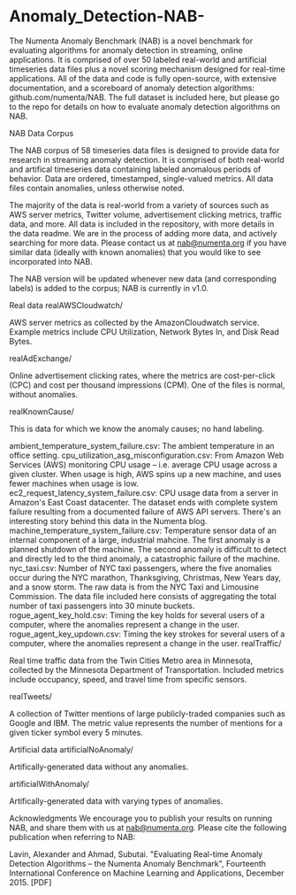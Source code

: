 # Anomaly_Detection-NAB-

The Numenta Anomaly Benchmark (NAB) is a novel benchmark for evaluating algorithms for anomaly detection in streaming, online applications. It is comprised of over 50 labeled real-world and artificial timeseries data files plus a novel scoring mechanism designed for real-time applications. All of the data and code is fully open-source, with extensive documentation, and a scoreboard of anomaly detection algorithms: github.com/numenta/NAB. The full dataset is included here, but please go to the repo for details on how to evaluate anomaly detection algorithms on NAB.

NAB Data Corpus

The NAB corpus of 58 timeseries data files is designed to provide data for research in streaming anomaly detection. It is comprised of both real-world and artifical timeseries data containing labeled anomalous periods of behavior. Data are ordered, timestamped, single-valued metrics. All data files contain anomalies, unless otherwise noted.

The majority of the data is real-world from a variety of sources such as AWS server metrics, Twitter volume, advertisement clicking metrics, traffic data, and more. All data is included in the repository, with more details in the data readme. We are in the process of adding more data, and actively searching for more data. Please contact us at nab@numenta.org if you have similar data (ideally with known anomalies) that you would like to see incorporated into NAB.

The NAB version will be updated whenever new data (and corresponding labels) is added to the corpus; NAB is currently in v1.0.

Real data
realAWSCloudwatch/

AWS server metrics as collected by the AmazonCloudwatch service. Example metrics include CPU Utilization, Network Bytes In, and Disk Read Bytes.

realAdExchange/

Online advertisement clicking rates, where the metrics are cost-per-click (CPC) and cost per thousand impressions (CPM). One of the files is normal, without anomalies.

realKnownCause/

This is data for which we know the anomaly causes; no hand labeling.

ambient_temperature_system_failure.csv: The ambient temperature in an office
setting.
cpu_utilization_asg_misconfiguration.csv: From Amazon Web Services (AWS)
monitoring CPU usage – i.e. average CPU usage across a given cluster. When
usage is high, AWS spins up a new machine, and uses fewer machines when usage
is low.
ec2_request_latency_system_failure.csv: CPU usage data from a server in
Amazon's East Coast datacenter. The dataset ends with complete system failure
resulting from a documented failure of AWS API servers. There's an interesting
story behind this data in the Numenta blog.
machine_temperature_system_failure.csv: Temperature sensor data of an
internal component of a large, industrial mahcine. The first anomaly is a
planned shutdown of the machine. The second anomaly is difficult to detect and
directly led to the third anomaly, a catastrophic failure of the machine.
nyc_taxi.csv: Number of NYC taxi passengers, where the five anomalies occur
during the NYC marathon, Thanksgiving, Christmas, New Years day, and a snow
storm. The raw data is from the NYC Taxi and Limousine Commission.
The data file included here consists of aggregating the total number of
taxi passengers into 30 minute buckets.
rogue_agent_key_hold.csv: Timing the key holds for several users of a
computer, where the anomalies represent a change in the user.
rogue_agent_key_updown.csv: Timing the key strokes for several users of a
computer, where the anomalies represent a change in the user.
realTraffic/

Real time traffic data from the Twin Cities Metro area in Minnesota, collected
by the
Minnesota Department of Transportation.
Included metrics include occupancy, speed, and travel time from specific
sensors.

realTweets/

A collection of Twitter mentions of large publicly-traded companies
such as Google and IBM. The metric value represents the number of mentions
for a given ticker symbol every 5 minutes.

Artificial data
artificialNoAnomaly/

Artifically-generated data without any anomalies.

artificialWithAnomaly/

Artifically-generated data with varying types of anomalies.

Acknowledgments
We encourage you to publish your results on running NAB, and share them with us at nab@numenta.org. Please cite the following publication when referring to NAB:

Lavin, Alexander and Ahmad, Subutai. "Evaluating Real-time Anomaly Detection Algorithms – the Numenta Anomaly Benchmark", Fourteenth International
Conference on Machine Learning and Applications, December 2015.
[PDF]
